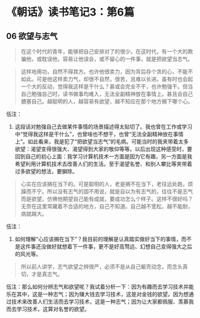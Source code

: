 # 《朝话》读书笔记3：第6篇

## 06 欲望与志气

> 在这个时代的青年，能够把自己安排对了的很少。在这时代，有一个大的欺骗他，或耽误他，容易让他误会，或不留心的一件事，就是把欲望当志气。

> 这样地用功，自然不得其方。也许他很卖力，因为背后存个贪的心，不能不如此。可是他这样卖力气，却很不自然，很苦，且难以长进。虽有时也会起一个大的反动，觉得我这样是干什么？甚或会完全不干，也许勉强干。但当自己勉强自己时，读书做事均难入，无法全副精神放在事情上。甚且会自己搪塞自己。越聪明的人，越容易有欲望，越不知应在那个地方搁下哪个心。

伍注：
1. 这段话对勉强自己去做某件事情的场景描述得太贴切了。我也曾在工作或学习中“觉得我这样是干什么”，也曾啥也不想干，也曾“无法全副精神放在事情上”。如此看来，我是犯了“把欲望当志气”的毛病。可能当时的我夹带着太多欲望：渴望变得很强大、渴望得到大家的敬仰等等。以后出现这种感受时，要回到自己的初心上面：我学习计算机技术一方面是因为它有趣，另一方面是我希望利用计算机技术去改善人们的生活。至于渴望名誉、和别人攀比等夹带着过多欲望的想法，要摒除。

> 心实在应该搁在当下的。可是聪明的人，老是搁不在当下，老往远处跑，烦躁而不宁。所以没有志气的固不用说，就是自以为有志气的，往往不是志气而是欲望。仿佛他期望自己能有成就，要成功怎么个样子。这样不很好吗？无奈在这里常藏着不合适的地方，自己不知道。自己越不宽松，越不能耐，病就越大。

伍注：
1. 如何理解“心应该搁在当下”？我目前的理解是认真踏实做好当下的事情，而不是这件事还没做好就想着下一件事，更不是好高骛远、幻想自己变得强大之后的风光等。

> 所以前人讲学，志气欲望之辨很严，必须不是从自己躯壳动念，而念头真切，才是真志气。

伍注：那么如何分辨志气和欲望呢？我试着分析一下：因为有趣而去学习技术并能乐在其中，这是一种志气；因为赚大钱去学习技术，这是对金钱的欲望。因为想通过技术来改善人们生活而去学习技术，这是一种志气；因为让大家都佩服、羡慕我而去学习技术，这算对名誉的欲望。
